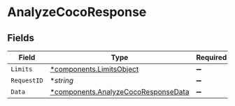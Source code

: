 # AnalyzeCocoResponse


## Fields

| Field                                                                                     | Type                                                                                      | Required                                                                                  | Description                                                                               | Example                                                                                   |
| ----------------------------------------------------------------------------------------- | ----------------------------------------------------------------------------------------- | ----------------------------------------------------------------------------------------- | ----------------------------------------------------------------------------------------- | ----------------------------------------------------------------------------------------- |
| `Limits`                                                                                  | [*components.LimitsObject](../../models/components/limitsobject.md)                       | :heavy_minus_sign:                                                                        | N/A                                                                                       |                                                                                           |
| `RequestID`                                                                               | **string*                                                                                 | :heavy_minus_sign:                                                                        | N/A                                                                                       | 17c3b70c5096df0e77e838323abb7029                                                          |
| `Data`                                                                                    | [*components.AnalyzeCocoResponseData](../../models/components/analyzecocoresponsedata.md) | :heavy_minus_sign:                                                                        | N/A                                                                                       |                                                                                           |